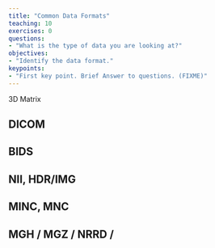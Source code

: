 ```yaml
---
title: "Common Data Formats"
teaching: 10
exercises: 0
questions:
- "What is the type of data you are looking at?"
objectives:
- "Identify the data format."
keypoints:
- "First key point. Brief Answer to questions. (FIXME)"
---
```


3D Matrix

## DICOM

## BIDS

## NII, HDR/IMG

## MINC, MNC

## MGH / MGZ / NRRD / 
